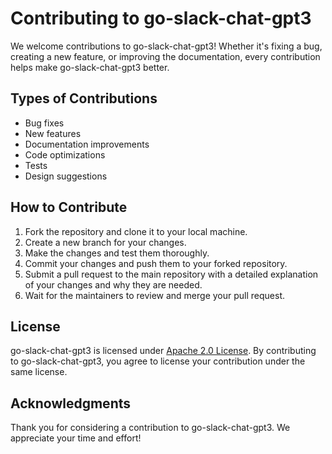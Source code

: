 # Contributing to go-slack-chat-gpt3

We welcome contributions to go-slack-chat-gpt3! Whether it's fixing a bug, creating a new feature, or improving the documentation, every contribution helps make go-slack-chat-gpt3 better.

## Types of Contributions

- Bug fixes
- New features
- Documentation improvements
- Code optimizations
- Tests
- Design suggestions

## How to Contribute

1. Fork the repository and clone it to your local machine.
2. Create a new branch for your changes.
3. Make the changes and test them thoroughly.
4. Commit your changes and push them to your forked repository.
5. Submit a pull request to the main repository with a detailed explanation of your changes and why they are needed.
6. Wait for the maintainers to review and merge your pull request.

<!-- ## Code of Conduct

We expect all contributors to adhere to our [CODE OF CONDUCT](link). By contributing to go-slack-chat-gpt3, you agree to abide by its terms. -->

## License

go-slack-chat-gpt3 is licensed under [Apache 2.0 License](LICENSE). By contributing to go-slack-chat-gpt3, you agree to license your contribution under the same license.

## Acknowledgments

Thank you for considering a contribution to go-slack-chat-gpt3. We appreciate your time and effort!
